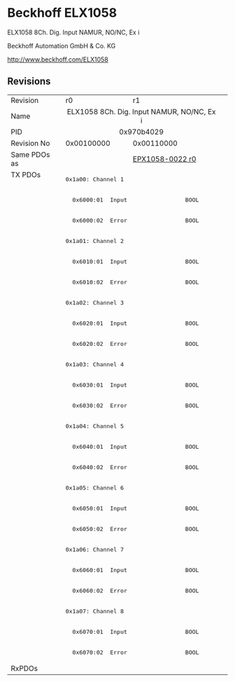 # Beckhoff ELX1058

ELX1058 8Ch. Dig. Input NAMUR, NO/NC, Ex i

Beckhoff Automation GmbH & Co. KG

http://www.beckhoff.com/ELX1058

## Revisions
<table>
<tr >
<td>Revision</td>
<td>r0</td>
<td>r1</td>
</tr>
<tr >
<td>Name</td>
<td colspan=2 align="center">ELX1058 8Ch. Dig. Input NAMUR, NO/NC, Ex i</td>
</tr>
<tr >
<td>PID</td>
<td colspan=2 align="center">0x970b4029</td>
</tr>
<tr >
<td>Revision No</td>
<td>0x00100000</td>
<td>0x00110000</td>
</tr>
<tr >
<td>Same PDOs as</td>
<td></td>
<td><a href="EPX1058-0022">EPX1058-0022 r0</a></td>
</tr>
<tr class="txpdo">
<td rowspan=24 valign=top>TX PDOs</td>
<td colspan=2 align="left"><pre>0x1a00: Channel 1</pre></td>
<td></td>
</tr>
<tr class="txpdo">
<td colspan=2 align="left"><pre>  0x6000:01  Input                 BOOL</pre></td>
</tr>
<tr class="txpdo">
<td colspan=2 align="left"><pre>  0x6000:02  Error                 BOOL</pre></td>
</tr>
<tr class="txpdo">
<td colspan=2 align="left"><pre>0x1a01: Channel 2</pre></td>
</tr>
<tr class="txpdo">
<td colspan=2 align="left"><pre>  0x6010:01  Input                 BOOL</pre></td>
</tr>
<tr class="txpdo">
<td colspan=2 align="left"><pre>  0x6010:02  Error                 BOOL</pre></td>
</tr>
<tr class="txpdo">
<td colspan=2 align="left"><pre>0x1a02: Channel 3</pre></td>
</tr>
<tr class="txpdo">
<td colspan=2 align="left"><pre>  0x6020:01  Input                 BOOL</pre></td>
</tr>
<tr class="txpdo">
<td colspan=2 align="left"><pre>  0x6020:02  Error                 BOOL</pre></td>
</tr>
<tr class="txpdo">
<td colspan=2 align="left"><pre>0x1a03: Channel 4</pre></td>
</tr>
<tr class="txpdo">
<td colspan=2 align="left"><pre>  0x6030:01  Input                 BOOL</pre></td>
</tr>
<tr class="txpdo">
<td colspan=2 align="left"><pre>  0x6030:02  Error                 BOOL</pre></td>
</tr>
<tr class="txpdo">
<td colspan=2 align="left"><pre>0x1a04: Channel 5</pre></td>
</tr>
<tr class="txpdo">
<td colspan=2 align="left"><pre>  0x6040:01  Input                 BOOL</pre></td>
</tr>
<tr class="txpdo">
<td colspan=2 align="left"><pre>  0x6040:02  Error                 BOOL</pre></td>
</tr>
<tr class="txpdo">
<td colspan=2 align="left"><pre>0x1a05: Channel 6</pre></td>
</tr>
<tr class="txpdo">
<td colspan=2 align="left"><pre>  0x6050:01  Input                 BOOL</pre></td>
</tr>
<tr class="txpdo">
<td colspan=2 align="left"><pre>  0x6050:02  Error                 BOOL</pre></td>
</tr>
<tr class="txpdo">
<td colspan=2 align="left"><pre>0x1a06: Channel 7</pre></td>
</tr>
<tr class="txpdo">
<td colspan=2 align="left"><pre>  0x6060:01  Input                 BOOL</pre></td>
</tr>
<tr class="txpdo">
<td colspan=2 align="left"><pre>  0x6060:02  Error                 BOOL</pre></td>
</tr>
<tr class="txpdo">
<td colspan=2 align="left"><pre>0x1a07: Channel 8</pre></td>
</tr>
<tr class="txpdo">
<td colspan=2 align="left"><pre>  0x6070:01  Input                 BOOL</pre></td>
</tr>
<tr class="txpdo">
<td colspan=2 align="left"><pre>  0x6070:02  Error                 BOOL</pre></td>
</tr>
<tr >
<td>RxPDOs</td>
<td colspan=2 align="left"></td>
</tr>
</table>
